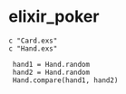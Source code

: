 # elixir_poker

```$xslt
c "Card.exs"
c "Hand.exs"

 hand1 = Hand.random
 hand2 = Hand.random
 Hand.compare(hand1, hand2)
```
